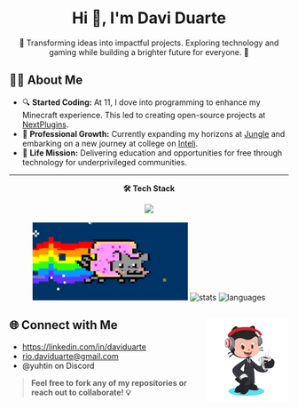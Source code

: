 <h1 align="center">Hi 👋, I'm Davi Duarte</h1>

<p align="center">
  🌟 Transforming ideas into impactful projects. Exploring technology and gaming while building a brighter future for everyone. 🌟
</p>

## 👨‍💻 About Me
- 🔍 **Started Coding:** At 11, I dove into programming to enhance my Minecraft experience. This led to creating open-source projects at [NextPlugins](https://github.com/nextplugins).  
- 🚀 **Professional Growth:** Currently expanding my horizons at [Jungle](https://itsjungle.xyz) and embarking on a new journey at college on [Inteli](https://inteli.edu.br).  
- 🎯 **Life Mission:** Delivering education and opportunities for free through technology for underprivileged communities.  

---
<p align="center">
  <strong> 🛠️ Tech Stack </strong>
</p>
<p align="center">
    <img src="https://skillicons.dev/icons?i=java,ts,js,py,docker,postgres,mongo,redis,prisma" />
</p>

<div align="center">
  <img src="https://github.com/Yuhtin/Yuhtin/blob/main/nyancat%20gif.gif?raw=true" width="280">
  <img src="https://github-readme-stats.vercel.app/api?username=yuhtin&hide_title=true&hide_rank=true&show_icons=true&include_all_commits=true&count_private=true&disable_animations=false&theme=codeSTACKr&locale=en&hide_border=false&order=1" height="150" alt="stats"  />
  <img src="https://github-readme-stats.vercel.app/api/top-langs?username=yuhtin&locale=en&hide_title=true&layout=compact&card_width=320&langs_count=4&theme=codeSTACKr&hide_border=false&order=2" height="150" alt="languages"  />
</div>

## 🌐 Connect with Me <img src="https://github.com/Yuhtin/Yuhtin/blob/main/Octocat%20Build.png?raw=true" align="right" width="150" height="150" >
  - https://linkedin.com/in/daviduarte
  - rio.daviduarte@gmail.com
  - @yuhtin on Discord


> **Feel free to fork any of my repositories or reach out to collaborate! 💡**
